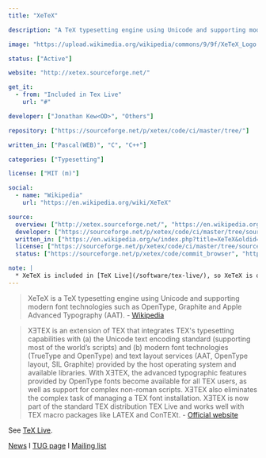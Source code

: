 ```yaml
---
title: "XeTeX"

description: "A TeX typesetting engine using Unicode and supporting modern font technologies"

image: "https://upload.wikimedia.org/wikipedia/commons/9/9f/XeTeX_Logo.svg"

status: ["Active"]

website: "http://xetex.sourceforge.net/"

get_it:
  - from: "Included in Tex Live"
    url: "#"

developer: ["Jonathan Kew<OD>", "Others"]

repository: ["https://sourceforge.net/p/xetex/code/ci/master/tree/"]

written_in: ["Pascal(WEB)", "C", "C++"]

categories: ["Typesetting"]

license: ["MIT (m)"]

social:
  - name: "Wikipedia"
    url: "https://en.wikipedia.org/wiki/XeTeX"

source:
  overview: ["http://xetex.sourceforge.net/", "https://en.wikipedia.org/w/index.php?title=XeTeX&oldid=877803914"]
  developer: ["https://sourceforge.net/p/xetex/code/ci/master/tree/source/texk/web2c/xetexdir/COPYING", "https://en.wikipedia.org/w/index.php?title=XeTeX&oldid=877803914"]
  written_in: ["https://en.wikipedia.org/w/index.php?title=XeTeX&oldid=877803914"]
  license: ["https://sourceforge.net/p/xetex/code/ci/master/tree/source/texk/web2c/xetexdir/COPYING"]
  status: ["https://sourceforge.net/p/xetex/code/commit_browser", "https://sourceforge.net/p/xetex/code/ci/master/tree/source/texk/web2c/xetexdir/NEWS"]

note: |
  * XeTeX is included in [TeX Live](/software/tex-live/), so XeTeX is on [platforms](#platform) for which [TeX Live](/software/tex-live/) is available.
---
```

  > XeTeX is a TeX typesetting engine using Unicode and supporting modern font technologies such as OpenType, Graphite and Apple Advanced Typography (AAT). \- [Wikipedia](https://en.wikipedia.org/w/index.php?title=XeTeX&oldid=877803914)
  
  > XƎTEX is an extension of TEX that integrates TEX's typesetting capabilities with (a) the Unicode text encoding standard (supporting most of the world’s scripts) and (b) modern font technologies (TrueType and OpenType) and text layout services (AAT, OpenType layout, SIL Graphite) provided by the host operating system and available libraries. 
  > With XƎTEX, the advanced typographic features provided by OpenType fonts become available for all TEX users, as well as support for complex non-roman scripts. XƎTEX also eliminates the complex task of managing a TEX font installation. XƎTEX is now part of the standard TEX distribution TEX Live and works well with TEX macro packages like LATEX and ConTEXt. \- [Official website](http://xetex.sourceforge.net/)
  
  See [TeX Live](/software/tex-live/).
  
  [News](https://sourceforge.net/p/xetex/code/ci/master/tree/source/texk/web2c/xetexdir/NEWS) I [TUG page](http://www.tug.org/xetex/) I [Mailing list](http://www.tug.org/mailman/listinfo/xetex)
